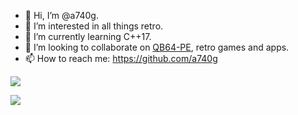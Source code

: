 - 👋 Hi, I’m @a740g.
- 👀 I’m interested in all things retro.
- 🌱 I’m currently learning C++17.
- 💞️ I’m looking to collaborate on [QB64-PE](https://github.com/QB64-Phoenix-Edition/QB64pe), retro games and apps.
- 📫 How to reach me: https://github.com/a740g

[![](https://github-readme-stats.vercel.app/api?username=a740g&theme=dark)](https://github.com/anuraghazra/github-readme-stats)

[![](https://github-readme-stats.vercel.app/api/top-langs/?username=a740g&theme=dark)](https://github.com/anuraghazra/github-readme-stats)

<!---
a740g/a740g is a ✨ special ✨ repository because its `README.md` (this file) appears on your GitHub profile.
You can click the Preview link to take a look at your changes.
--->
